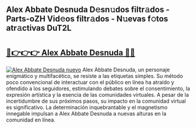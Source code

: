 ## Alex Abbate Desnuda D𝚎sn𝚞dos filtr𝚊dos - Parts-oZH Vid𝚎os filtr𝚊dos - N𝚞evas f𝚘tos atr𝚊ctivas DuT2L

# <h2><a href="http://mb5pdsd.tromn.icu/?c=Alex+Abbate+Desnuda">🔗👉👉👉 Alex Abbate Desnuda 🔗🔗</a></h2>

[![Alex Abbate Desnuda nuevo](https://i.imgur.com/pEAQMta.gif)](http://mb5pdsd.tromn.icu/?c=Alex+Abbate+Desnuda)
Alex Abbate Desnuda, un personaje enigmático y multifacético, se resiste a las etiquetas simples. Su método poco convencional de interactuar con el público en línea ha atraído y ofendido a los seguidores, estimulando debates sobre el consentimiento, la expresión artística y la esencia de las comunidades virtuales. A pesar de la incertidumbre de sus próximos pasos, su impacto en la comunidad virtual es significativo. La determinación inquebrantable y el magnetismo innegable impulsan a Alex Abbate Desnuda a nuevas alturas en la comunidad en línea.
